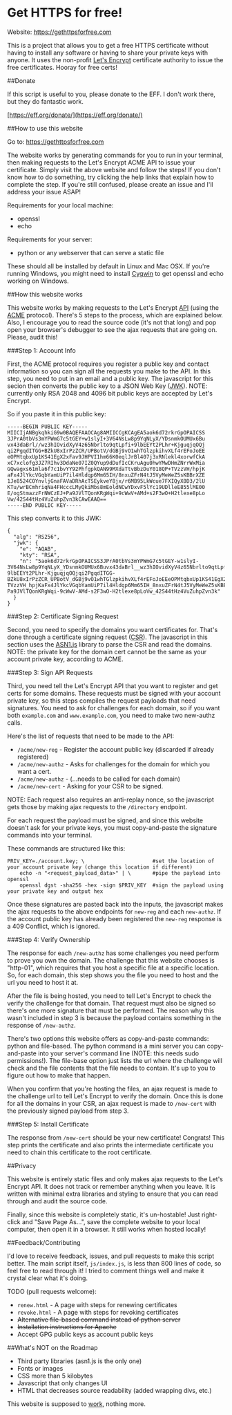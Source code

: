 # Get HTTPS for free!

Website: https://gethttpsforfree.com

This is a project that allows you to get a free HTTPS certificate without
having to install any software or having to share your private keys with anyone.
It uses the non-profit [Let's Encrypt](https://letsencrypt.org/) certificate
authority to issue the free certificates. Hooray for free certs!

##Donate

If this script is useful to you, please donate to the EFF. I don't work there,
but they do fantastic work.

[https://eff.org/donate/](https://eff.org/donate/)

##How to use this website

Go to: https://gethttpsforfree.com

The website works by generating commands for you to run in your terminal, then
making requests to the Let's Encrypt ACME API to issue your certificate. Simply
visit the above website and follow the steps! If you don't know how to do
something, try clicking the help links that explain how to complete the step. If
you're still confused, please create an issue and I'll address your issue ASAP!

Requirements for your local machine:
* openssl
* echo

Requirements for your server:
* python or any webserver that can serve a static file

These should all be installed by default in Linux and Mac OSX. If you're
running Windows, you might need to install [Cygwin](https://cygwin.com/install.html)
to get openssl and echo working on Windows.

##How this website works

This website works by making requests to the Let's Encrypt [API](https://acme-v01.api.letsencrypt.org)
(using the [ACME](https://github.com/ietf-wg-acme/acme) protocol). There's 5 steps to the process,
which are explained below. Also, I encourage you to read the source code (it's not that long) and
pop open your browser's debugger to see the ajax requests that are going on. Please, audit this!

###Step 1: Account Info

First, the ACME protocol requires you register a public key and contact information
so you can sign all the requests you make to the API. In this step, you need to
put in an email and a public key. The javascript for this secion then converts the
public key to a JSON Web Key ([JWK](https://tools.ietf.org/html/rfc7517)). NOTE:
currently only RSA 2048 and 4096 bit public keys are accepted by Let's Encrypt.

So if you paste it in this public key:
```
-----BEGIN PUBLIC KEY-----
MIICIjANBgkqhkiG9w0BAQEFAAOCAg8AMIICCgKCAgEA5aok6d72rkrGpOPAICSS
3JPrA0tbVs3mYPWmG7c5tGEY+w1slyI+3V64NsLw8p9YqNLyX/YDsnmkOUMUx6Bu
vx43daBrl//wz3hIOvidXyV4z65Nbrlto9qtLpfi+9lbEEYt2PLhr+KjguqjqOQj
qi2PgqdITGG+BZkU8xIrPzZCR/UPBotV/dGBj9vO1whTGlzpkihvXLf4rEFoJoEE
eOPMtqbxUp1KS41EgX2xFav9JHPVI1hm66K0eqlJrBl407j3xRNlekl4xorwfCkA
xC7xclofg3JZ7RIhv3DdaNe07IZ0QYup9dDufIcCKruAgu0hwYMwDHmZNrrWxMia
GQwagxs61mla6f7c1bvYY92PhfgpkQAN99MXdaTtvBbzDuY018QP+TVzzVH/hpjK
aFx4JlYkcVGqbYamUiP7il4Hldqp6Mm65IH/8nxuZFrN4tJ5VyMeWeZ5sKBBrXZE
1Je8524COYnvljGnaFAVaDRhAcTSEykveY8jx/r6MB95LkWcue7FXIQyX0D3/2lU
KTu/wrBCmhriqNa4FHcccLMyQkiMbs8mEoldNCwYDxvF5lYc19UDlleE855lME00
E/ogStmazzFrNWCzEJ+Pa9JVlTQonKRgWqi+9cWwV+AMd+s2F3wO+H2tlexe8pLo
Vw/42S44tHz4VuZuhpZvn3kCAwEAAQ==
-----END PUBLIC KEY-----
```

This step converts it to this JWK:
```
{
  "alg": "RS256",
  "jwk": {
    "e": "AQAB",
    "kty": "RSA",
    "n": "5aok6d72rkrGpOPAICSS3JPrA0tbVs3mYPWmG7c5tGEY-w1slyI-3V64NsLw8p9YqNLyX_YDsnmkOUMUx6Buvx43daBrl__wz3hIOvidXyV4z65Nbrlto9qtLpfi-9lbEEYt2PLhr-KjguqjqOQjqi2PgqdITGG-BZkU8xIrPzZCR_UPBotV_dGBj9vO1whTGlzpkihvXLf4rEFoJoEEeOPMtqbxUp1KS41EgX2xFav9JHPVI1hm66K0eqlJrBl407j3xRNlekl4xorwfCkAxC7xclofg3JZ7RIhv3DdaNe07IZ0QYup9dDufIcCKruAgu0hwYMwDHmZNrrWxMiaGQwagxs61mla6f7c1bvYY92PhfgpkQAN99MXdaTtvBbzDuY018QP-TVzzVH_hpjKaFx4JlYkcVGqbYamUiP7il4Hldqp6Mm65IH_8nxuZFrN4tJ5VyMeWeZ5sKBBrXZE1Je8524COYnvljGnaFAVaDRhAcTSEykveY8jx_r6MB95LkWcue7FXIQyX0D3_2lUKTu_wrBCmhriqNa4FHcccLMyQkiMbs8mEoldNCwYDxvF5lYc19UDlleE855lME00E_ogStmazzFrNWCzEJ-Pa9JVlTQonKRgWqi-9cWwV-AMd-s2F3wO-H2tlexe8pLoVw_42S44tHz4VuZuhpZvn3k"
  }
}
```

###Step 2: Certificate Signing Request

Second, you need to specify the domains you want certificates for. That's done
through a certificate signing request ([CSR](https://en.wikipedia.org/wiki/Certificate_signing_request)).
The javascript in this section uses the [ASN1.js](https://lapo.it/asn1js/) library
to parse the CSR and read the domains. NOTE: the private key for the domain cert
cannot be the same as your account private key, according to ACME.

###Step 3: Sign API Requests

Third, you need tell the Let's Encrypt API that you want to register and get certs
for some domains. These requests must be signed with your account private key, so
this steps compiles the request payloads that need signatures. You need to ask for
challenges for each domain, so if you want both `example.com` and `www.example.com`, you
need to make two new-authz calls.

Here's the list of requests that need to be made to the API:
* `/acme/new-reg` - Register the account public key (discarded if already registered)
* `/acme/new-authz` - Asks for challenges for the domain for which you want a cert.
* `/acme/new-authz` - (...needs to be called for each domain)
* `/acme/new-cert` - Asking for your CSR to be signed.

NOTE: Each request also requires an anti-replay nonce, so the javascript gets
those by making ajax requests to the `/directory` endpoint.

For each request the payload must be signed, and since this website doesn't ask
for your private keys, you must copy-and-paste the signature commands into your
terminal.

These commands are structured like this:
```
PRIV_KEY=./account.key; \                      #set the location of your account private key (change this location if different)
    echo -n "<request_payload_data>" | \       #pipe the payload into openssl
    openssl dgst -sha256 -hex -sign $PRIV_KEY  #sign the payload using your private key and output hex
```

Once these signatures are pasted back into the inputs, the javascript makes the
ajax requests to the above endpoints for `new-reg` and each `new-authz`. If the
account public key has already been registered the `new-reg` response is a 409
Conflict, which is ignored.

###Step 4: Verify Ownership

The response for each `/new-authz` has some challenges you need perform to
prove you own the domain. The challenge that this website chooses is "http-01",
which requires that you host a specific file at a specific location. So, for
each domain, this step shows you the file you need to host and the url you need
to host it at.

After the file is being hosted, you need to tell Let's Encrypt to check the
verify the challenge for that domain. That request must also be signed so
there's one more signature that must be performed. The reason why this wasn't
included in step 3 is because the payload contains something in the response of
`/new-authz`.

There's two options this website offers as copy-and-paste commands: python and
file-based. The python command is a mini server you can copy-and-paste into your
server's command line (NOTE: this needs sudo permissions!). The file-base option
just lists the url where the challenge will check and the file contents that the
file needs to contain. It's up to you to figure out how to make that happen.

When you confirm that you're hosting the files, an ajax request is made to the
challenge url to tell Let's Encrypt to verify the domain. Once this is done for
all the domains in your CSR, an ajax request is made to `/new-cert` with the
previously signed payload from step 3.

###Step 5: Install Certificate

The response from `/new-cert` should be your new certificate! Congrats! This
step prints the certificate and also prints the intermediate certificate you
need to chain this certificate to the root certificate.

##Privacy

This website is entirely static files and only makes ajax requests to the
Let's Encrypt API. It does not track or remember anything when you leave.
It is written with minimal extra libraries and styling to ensure that you
can read through and audit the source code.

Finally, since this website is completely static, it's un-hostable! Just
right-click and "Save Page As...", save the complete website to your local
computer, then open it in a browser. It still works when hosted locally!

##Feedback/Contributing

I'd love to receive feedback, issues, and pull requests to make this script
better. The main script itself, `js/index.js`, is less than 800 lines of code, so
feel free to read through it! I tried to comment things well and make it crystal
clear what it's doing.

TODO (pull requests welcome):
* `renew.html` - A page with steps for renewing certificates
* `revoke.html` - A page with steps for revoking certificates
* ~~Alternative file-based command instead of python server~~
* ~~Installation instructions for Apache~~
* Accept GPG public keys as account public keys

##What's NOT on the Roadmap

* Third party libraries (asn1.js is the only one)
* Fonts or images
* CSS more than 5 kilobytes
* Javascript that only changes UI
* HTML that decreases source readability (added wrapping divs, etc.)

This website is supposed to [work](http://motherfuckingwebsite.com/), nothing more.

